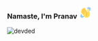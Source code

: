 ### Namaste, I'm Pranav <img src="https://github.com/thegamerhat/thegamerhat/blob/master/wave-hello.gif?raw=true" width="30px">
<p align="left"> <img src="https://komarev.com/ghpvc/?username=thegamerhat" alt="devded" /></p>


<!--
**thegamerhat/thegamerhat** is a ✨ _special_ ✨ repository because its `README.md` (this file) appears on your GitHub profile.

Here are some ideas to get you started:

- 🔭 I’m currently working on ...
- 🌱 I’m currently learning ...
- 👯 I’m looking to collaborate on ...
- 🤔 I’m looking for help with ...
- 💬 Ask me about ...
- 📫 How to reach me: ...
- 😄 Pronouns: ...
- ⚡ Fun fact: ...
-->

